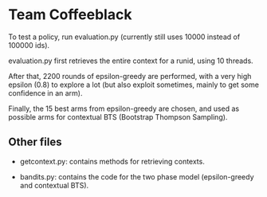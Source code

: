 # Team Coffeeblack

To test a policy, run evaluation.py (currently still uses 10000
instead of 100000 ids).

evaluation.py first retrieves the entire context for a runid, using 10
threads.

After that, 2200 rounds of epsilon-greedy are performed, with a very
high epsilon (0.8) to explore a lot (but also exploit sometimes,
mainly to get some confidence in an arm).

Finally, the 15 best arms from epsilon-greedy are chosen, and used as
possible arms for contextual BTS (Bootstrap Thompson Sampling).

## Other files

- getcontext.py: contains methods for retrieving contexts.

- bandits.py: contains the code for the two phase model
(epsilon-greedy and contextual BTS).